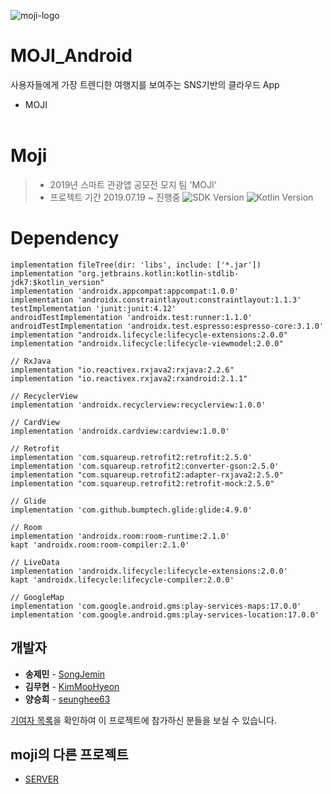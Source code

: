 ![moji-logo](https://user-images.githubusercontent.com/8520965/63906384-a40daf00-ca52-11e9-8a99-2b08b4db2ee6.png)

# MOJI_Android
사용자들에게 가장 트렌디한 여행지를 보여주는 SNS기반의 클라우드 App
 - MOJI
<br/><br/>

# Moji
> - 2019년 스마트 관광앱 공모전 모지 팀 'MOJI'
> - 프로젝트 기간 2019.07.19 ~ 진행중
![SDK Version](https://img.shields.io/badge/SDK-28-lightgray.svg) ![Kotlin Version](https://img.shields.io/badge/Kotlin-1.3.31-orange.svg)




# Dependency

```
implementation fileTree(dir: 'libs', include: ['*.jar'])
implementation "org.jetbrains.kotlin:kotlin-stdlib-jdk7:$kotlin_version"
implementation 'androidx.appcompat:appcompat:1.0.0'
implementation 'androidx.constraintlayout:constraintlayout:1.1.3'
testImplementation 'junit:junit:4.12'
androidTestImplementation 'androidx.test:runner:1.1.0'
androidTestImplementation 'androidx.test.espresso:espresso-core:3.1.0'
implementation "androidx.lifecycle:lifecycle-extensions:2.0.0"
implementation "androidx.lifecycle:lifecycle-viewmodel:2.0.0"

// RxJava
implementation "io.reactivex.rxjava2:rxjava:2.2.6"
implementation "io.reactivex.rxjava2:rxandroid:2.1.1"

// RecyclerView
implementation 'androidx.recyclerview:recyclerview:1.0.0'

// CardView
implementation 'androidx.cardview:cardview:1.0.0'

// Retrofit
implementation 'com.squareup.retrofit2:retrofit:2.5.0'
implementation 'com.squareup.retrofit2:converter-gson:2.5.0'
implementation "com.squareup.retrofit2:adapter-rxjava2:2.5.0"
implementation "com.squareup.retrofit2:retrofit-mock:2.5.0"

// Glide
implementation 'com.github.bumptech.glide:glide:4.9.0'

// Room
implementation 'androidx.room:room-runtime:2.1.0'
kapt 'androidx.room:room-compiler:2.1.0'

// LiveData
implementation 'androidx.lifecycle:lifecycle-extensions:2.0.0'
kapt 'androidx.lifecycle:lifecycle-compiler:2.0.0'

// GoogleMap
implementation 'com.google.android.gms:play-services-maps:17.0.0'
implementation 'com.google.android.gms:play-services-location:17.0.0'

```

## 개발자

- **송제민** - [SongJemin](https://github.com/SongJemin) 
- **김무현** - [KimMooHyeon](https://github.com/KimMooHyeon) 
- **양승희** - [seunghee63](https://github.com/seunghee63) 

[기여자 목록](https://github.com/moji-lab/MOjI-lab-Android/graphs/contributors)을 확인하여 이 프로젝트에 참가하신 분들을 보실 수 있습니다.

## moji의 다른 프로젝트

- [SERVER](https://github.com/moji-lab/MOjI-lab-Core-Server)
